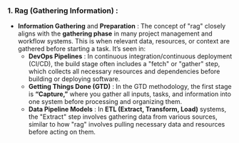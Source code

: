 ###  1\. **Rag (Gathering Information)** :

* **Information Gathering** and **Preparation** : The concept of "rag" closely aligns with the **gathering phase** in many project management and workflow systems. This is when relevant data, resources, or context are gathered before starting a task. It’s seen in: 
    * **DevOps Pipelines** : In continuous integration/continuous deployment (CI/CD), the build stage often includes a "fetch" or "gather" step, which collects all necessary resources and dependencies before building or deploying software. 
    * **Getting Things Done (GTD)** : In the GTD methodology, the first stage is **“Capture,”** where you gather all inputs, tasks, and information into one system before processing and organizing them. 
    * **Data Pipeline Models** : In **ETL (Extract, Transform, Load)** systems, the "Extract" step involves gathering data from various sources, similar to how "rag" involves pulling necessary data and resources before acting on them. 
